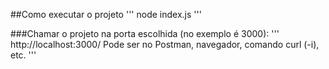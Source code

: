 ##Como executar o projeto
'''
node index.js
'''

###Chamar o projeto na porta escolhida (no exemplo é 3000):
'''
http://localhost:3000/
Pode ser no Postman, navegador, comando curl (-i), etc.
'''
